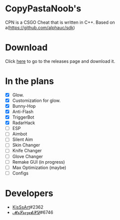 # CopyPastaNoob's
CPN is a CSGO Cheat that is written in C++. Based on a(https://github.com/alphauc/sdk)

# Download
Click [here](https://github.com/KisSsArt/CPN/releases) to go to the releases page and download it.

# In the plans
  - [x] Glow.
  - [x] Customization for glow.
  - [x] Bunny-Hop
  - [x] Anti-Flash
  - [x] TriggerBot
  - [x] RadarHack
  - [ ] ESP
  - [ ] Aimbot
  - [ ] Silent Aim
  - [ ] Skin Changer
  - [ ] Knife Changer
  - [ ] Glove Changer
  - [ ] Remake GUI (in progress)
  - [ ] Max Optimization (maybe)
  - [ ] Configs
  
  # Developers
  - [KisSsArt](https://github.com/KisSsArt)#2362
  - [𝓜𝓻𝓢𝓸𝓬𝔃𝓮𝓴𝓧𝓓](https://github.com/MrSoczekXD)#6746
